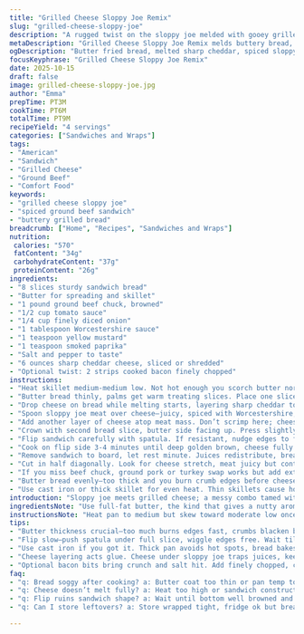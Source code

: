 ```yaml
---
title: "Grilled Cheese Sloppy Joe Remix"
slug: "grilled-cheese-sloppy-joe"
description: "A rugged twist on the sloppy joe melded with gooey grilled cheese. Butter grilled bread, melted sharp cheddar, and rich saucy ground beef. Skillful flips, golden crust, tactile cheese stretch. Sub ribs for ground chuck if needed. Balanced fat carbs protein. Keeps hunger at bay with bold textures and scents of browning butter. Visual cues over clock reading. A sandwich born from trial error and kitchen chaos turned calm."
metaDescription: "Grilled Cheese Sloppy Joe Remix melds buttery bread, sharp cheddar, and spiced ground beef crisped golden brown. Bold textures, layered cheese stretch, smoky notes. Savory mess tamed."
ogDescription: "Butter fried bread, melted sharp cheddar, spiced sloppy joe beef stacked for crunch, cheese pull, and smoky depth. Bold, messy, layers build up flavor and texture right."
focusKeyphrase: "Grilled Cheese Sloppy Joe Remix"
date: 2025-10-15
draft: false
image: grilled-cheese-sloppy-joe.jpg
author: "Emma"
prepTime: PT3M
cookTime: PT6M
totalTime: PT9M
recipeYield: "4 servings"
categories: ["Sandwiches and Wraps"]
tags:
- "American"
- "Sandwich"
- "Grilled Cheese"
- "Ground Beef"
- "Comfort Food"
keywords:
- "grilled cheese sloppy joe"
- "spiced ground beef sandwich"
- "buttery grilled bread"
breadcrumb: ["Home", "Recipes", "Sandwiches and Wraps"]
nutrition: 
 calories: "570"
 fatContent: "34g"
 carbohydrateContent: "37g"
 proteinContent: "26g"
ingredients:
- "8 slices sturdy sandwich bread"
- "Butter for spreading and skillet"
- "1 pound ground beef chuck, browned"
- "1/2 cup tomato sauce"
- "1/4 cup finely diced onion"
- "1 tablespoon Worcestershire sauce"
- "1 teaspoon yellow mustard"
- "1 teaspoon smoked paprika"
- "Salt and pepper to taste"
- "6 ounces sharp cheddar cheese, sliced or shredded"
- "Optional twist: 2 strips cooked bacon finely chopped"
instructions:
- "Heat skillet medium-medium low. Not hot enough you scorch butter nor cold that bread sogs."
- "Butter bread thinly, palms get warm treating slices. Place one slice butter down in pan, hear soft sizzle, see edges start to bubble."
- "Drop cheese on bread while melting starts, layering sharp cheddar to build melty fortress."
- "Spoon sloppy joe meat over cheese—juicy, spiced with Worcestershire, mustard, smoky paprika. Meat should still warm, not steaming hot so cheese melts right beneath meat weight."
- "Add another layer of cheese atop meat mass. Don’t scrimp here; cheese acts glue."
- "Crown with second bread slice, butter side facing up. Press slightly, give a moment for sandwich to settle and cheese to start binding layers."
- "Flip sandwich carefully with spatula. If resistant, nudge edges to free crust. Listen for golden crunch, visual toast signals."
- "Cook on flip side 3-4 minutes until deep golden brown, cheese fully melted, sloppy joe warmed through. No pale bread allowed. Press gently for even contact but don’t squish sandwich thin. Cheese strings should pull when poked or cut."
- "Remove sandwich to board, let rest minute. Juices redistribute, bread steams from inside then crisps again outside."
- "Cut in half diagonally. Look for cheese stretch, meat juicy but contained. Serve immediately."
- "If you miss beef chuck, ground pork or turkey swap works but add extra fat or cheese because lean meats dry out. Bacon inclusion adds crunch and smoky depth, optional but worth it."
- "Butter bread evenly—too thick and you burn crumb edges before cheese melts, too thin and bread won’t brown crisply."
- "Use cast iron or thick skillet for even heat. Thin skillets cause hot spots, common mistake."
introduction: "Sloppy joe meets grilled cheese; a messy combo tamed with crusty golden bread, layered cheese, rich beef. Tried once with plain cheddar, found sharper aged cheese counters sweet sloppy better. Precision in butter thickness key—too much burns, too little, no crunch. Flipping’s an art; patience pays off. Hear bread hiss, smell butter to know stage. Cheese melts and bubbles, binding the sloppy joe like glue holding church choir. Bacon added after many attempts—extra punch of smoky salt transforms assembly. The tactile pull of hot melty cheese against spicy meat mixture is where the magic lives. Not a delicate sandwich—grab napkins, dive in. Timing shifts matter; grind beef higher fat or low, adjust cook time slightly for moisture retention."
ingredientsNote: "Use full-fat butter, the kind that gives a nutty aroma toasted. Bread? Sturdy sandwich loaf or even sourdough. Fluffy white bread too soft—toast becomes soggy fast. Sharp cheddar is baseline cheese choice; tried Colby-jack or smoked gouda for different moods—smoked gouda offers smoky undertone but slow melt. Ground beef chuck best for fat content. Too lean means dry sloppy. If lacking Worcestershire, soy sauce diluted works, adds umami. Tomato sauce can be swapped for pizza sauce, slightly spice it up with chili powder if bland. Onion optional but adds crunch and contrast in texture. Bacon bits optional but they lift the entire flavor profile. Butter slices thin—heavy handedness ends in burnt bread corners and bitter scent. Pan heat moderate but patient, no shortcuts on flip or you get broken sandwiches."
instructionsNote: "Heat pan to medium but skew toward moderate low once bread hits. Butter side down goes first, key to hear faint butter sizzle. Butter helps crisp crust and shields bread from soaking sloppy juice and becoming soggy flop. Tuck cheese on bread right after to let smoldering bread heat gently start melting it before meat. Spoon sloppy joe carefully, avoid dumping sloppy too fast causing bread to soak wet. Layer cheese on meat seals sloppy and keeps sandwich cohesive. Top slice butter side up presses down, browns evenly instead of burning. Flip? Crucial moment—slide spatula all way under, wiggle if stuck, flip quick but careful. Second side takes a few minutes; check edges to see golden, small browned bubbles form. Press gently with spatula to set layers, not squash. Final rest lets cheese firm slightly for easier cutting and prevents molten lava effect. Cut and pull apart; cheese string signals ready and delicious warning."
tips:
- "Butter thickness crucial—too much burns edges fast, crumbs blacken before cheese melts. Thin coats crisp better, smell turns nutty, hear gentle sizzle not scream. Both sides buttered but light, especially top piece so it browns evenly without burning inside layers."
- "Flip slow—push spatula under full slice, wiggle edges free. Wait till bottom crust golden, firm to touch. Resist urge early flips ruin shape, cheese oozes everywhere if rushed. Listen for sizzle to slow, that’s prime crunch time. Press lightly while cooking but avoid squash."
- "Use cast iron if you got it. Thick pan avoids hot spots, bread bakes evenly brown. Nonstick works too but watch temp; too hot scorches quickly. Medium to medium-low heat sets scene. Too cold, cheese stays clumpy, bread soggy, no crunch magic."
- "Cheese layering acts glue. Cheese under sloppy joe traps juices, keeps bread crisp, tops bind all. Don’t skimp. Sharp cheddar fine baseline; aged cheddar sharper cuts sweetness of sauce. Tried smoked gouda—slow melt, less stretch, but smoky note is worth tradeoff."
- "Optional bacon bits bring crunch and salt hit. Add finely chopped, cook with meat or sprinkle inside. Lean ground meats dry? Olive oil splash or extra cheese helps. Onion optional but bite contrast great textural counterpoint. Adjust mustard and Worcestershire to taste—spice balance tricky but key."
faq:
- "q: Bread soggy after cooking? a: Butter coat too thin or pan temp too low. If butter thick and pan hot, sometimes butter burns edges–wrong balance there. Use sturdy, thicker bread avoids sogginess. Also drain excess sloppy joe juice—too wet kills crisp crust."
- "q: Cheese doesn’t melt fully? a: Heat too high or sandwich construction off. Cheese needs a gentle warming initially—layer it on when bread starts getting warm but not hot. Melting cheese traps sloppy joe heat. Patience key, don’t rush this step or cheese stays rubbery."
- "q: Flip ruins sandwich shape? a: Wait until bottom well browned and crust firm. Spatula wide, wiggle to loosen edges before flipping quick but controlled. Flip when bread gives clear crisp sound, resists soft pull. Early flip causes filling to spill, bread break apart, mess ensues."
- "q: Can I store leftovers? a: Store wrapped tight, fridge ok but bread softens. Reheat gently in skillet low heat to recrisp outer crust and remelt cheese. Avoid microwave—cheese clumps, bread sogs. Freeze not ideal but if needed freeze fully cooled, then toast later."

---
```

